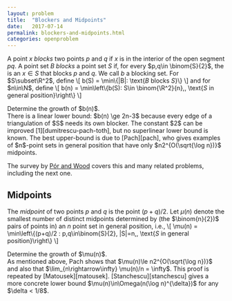 ```yaml
---
layout: problem
title:  "Blockers and Midpoints"
date:   2017-07-14
permalink: blockers-and-midpoints.html
categories: openproblem
---
```

A point $x$ *blocks* two points $p$ and $q$ if $x$ is in the interior of the open segment $pq$. A point set $B$ *blocks* a point set $S$ if, for every $p,q\in \binom{S}{2}$, the is an $x\in S$ that blocks $p$ and $q$.  We call $b$ a blocking set.  For $S\subset\R^2$, define
\\[
   b(S) = \min\\{|B|: \text{$B$ blocks $S$}\\}
\\]
and for $n\in\N$, define
\\[
  b(n) = \min\left\\{b(S): S\in \binom{\R^2}{n},\, \text{$S$ in general position}\right\\}
\\]
<div class="problem">
  Determine the growth of $b(n)$.
</div>
There is a linear lower bound: $b(n) \ge 2n-3$ because every edge of a triangulation of $S$ needs its own blocker.  The constant $2$ can be improved [1][dumitrescu-pach-toth], but no superlinear lower bound is known.  The best upper-bound is due to [Pach][pach], who gives examples of $n$-point sets in general position that have only $n2^{O(\sqrt{\log n})}$ midpoints.

The survey by [Pór and Wood][por-wood] covers this and many related problems, including the next one.

## Midpoints


The *midpoint* of two points $p$ and $q$ is the point $(p+q)/2$. Let $\mu(n)$ denote the smallest number of distinct midpoints determined by (the $\binom{n}{2})$ pairs of points in) an $n$ point set in general position, i.e.,
\\[
    \mu(n) = \min\left\\{(p+q)/2 : p,q\in\binom{S}{2}, |S|=n,\, \text{$S$ in general position}\right\\}
\\]


<div class="problem">
  Determine the growth of $\mu(n)$.
</div>
As mentioned above, Pach shows that $\mu(n)\le n2^{O(\sqrt{\log n})}$ and also that $\lim_{n\rightarrow\infty} \mu(n)/n = \infty$. This proof is repeated by [Matousek][matousek].  [Stanchescu][stanchescu] gives a more concrete lower bound $\mu(n)\in\Omega(n(\log n)^{\delta})$ for any $\delta < 1/8$.

[por-wood]: http://dx.doi.org/10.20382/jocg.v1i1a3
[pach]: https://www.math.nyu.edu/~pach/publications/midpoint.ps
[dumitrescu-pach-toth]: http://www.cs.uwm.edu/faculty/ad/blocking.pdf
[stanchescu]: https://doi.org/10.1016/S0012-365X(01)00441-1
[matousek]: https://doi.org/10.1007/s00454-009-9185-z
[balko-cibulka-valtr]: https://arxiv.org/abs/1610.04741
